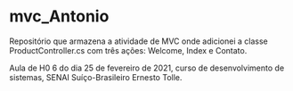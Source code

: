 # mvc_Antonio
Repositório que armazena a atividade de MVC onde adicionei a classe ProductController.cs com três ações: Welcome, Index e Contato.

Aula de H0 6 do dia 25 de fevereiro de 2021, curso de desenvolvimento de sistemas, SENAI Suíço-Brasileiro Ernesto Tolle. 
